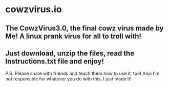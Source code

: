 # cowzvirus.io
The CowzVirus3.0, the final cowz virus made by Me! A linux prank virus for all to troll with!
--------------
Just download, unzip the files, read the Instructions.txt file and enjoy!
--------------
P.S. Please share with friends and teach them how to use it, too! Also I'm not responsible for whatever you do with this,
I just made it!
